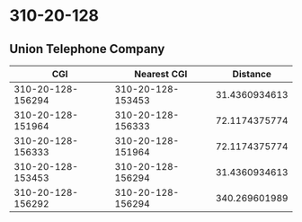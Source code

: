 # 310-20-128
## Union Telephone Company


| CGI | Nearest CGI | Distance |
|-----|-------------|----------|
| 310-20-128-156294 | 310-20-128-153453 | 31.4360934613 |
| 310-20-128-151964 | 310-20-128-156333 | 72.1174375774 |
| 310-20-128-156333 | 310-20-128-151964 | 72.1174375774 |
| 310-20-128-153453 | 310-20-128-156294 | 31.4360934613 |
| 310-20-128-156292 | 310-20-128-156294 | 340.269601989 |
